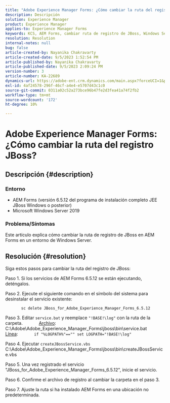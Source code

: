 ```yaml
---
title: "Adobe Experience Manager Forms: ¿Cómo cambiar la ruta del registro JBoss?"
description: Descripción
solution: Experience Manager
product: Experience Manager
applies-to: Experience Manager Forms
keywords: KCS, AEM Forms, cambiar ruta de registro de JBoss, Windows Server
resolution: Resolution
internal-notes: null
bug: false
article-created-by: Nayanika Chakravarty
article-created-date: 9/5/2023 1:52:54 PM
article-published-by: Nayanika Chakravarty
article-published-date: 9/5/2023 2:09:24 PM
version-number: 3
article-number: KA-22689
dynamics-url: https://adobe-ent.crm.dynamics.com/main.aspx?forceUCI=1&pagetype=entityrecord&etn=knowledgearticle&id=433d107d-f34b-ee11-be6e-6045bd006c82
exl-id: 4af24578-296f-46cf-a4e4-e5707d43c1c0
source-git-commit: 0311a02c52a273bce96b47fe2d3fea41a74f2fb2
workflow-type: tm+mt
source-wordcount: '172'
ht-degree: 10%

---
```


# Adobe Experience Manager Forms: ¿Cómo cambiar la ruta del registro JBoss?

## Descripción {#description}


### Entorno

- AEM Forms (versión 6.5.12 del programa de instalación completo JEE JBoss Windows o posterior)
- Microsoft Windows Server 2019


### Problema/Síntomas

Este artículo explica cómo cambiar la ruta de registro de JBoss en AEM Forms en un entorno de Windows Server.


## Resolución {#resolution}


Siga estos pasos para cambiar la ruta del registro de JBoss:

Paso 1. Si los servicios de AEM Forms 6.5.12 se están ejecutando, deténgalos.

Paso 2. Ejecute el siguiente comando en el símbolo del sistema para desinstalar el servicio existente:

`       sc delete JBoss_for_Adobe_Experience_Manager_Forms_6.5.12`

Paso 3. Editar `service.bat` y reemplace `"!BASE!\log"` con la ruta de la carpeta.
            <u>Archivo</u>: C:\Adobe\Adobe_Experience_Manager_Forms\jboss\bin\service.bat
            <u>Línea</u>:
            `if "%LOGPATH%"=="" set LOGPATH="!BASE!\log"`

Paso 4. Ejecutar `createJBossService.vbs`
            C:\Adobe\Adobe_Experience_Manager_Forms\jboss\bin\createJBossService.vbs

Paso 5. Una vez registrado el servicio &quot;JBoss_for_Adobe_Experience_Manager_Forms_6.5.12&quot;, inicie el servicio.

Paso 6. Confirme el archivo de registro al cambiar la carpeta en el paso 3.

Paso 7. Ajuste la ruta si ha instalado AEM Forms en una ubicación no predeterminada.
